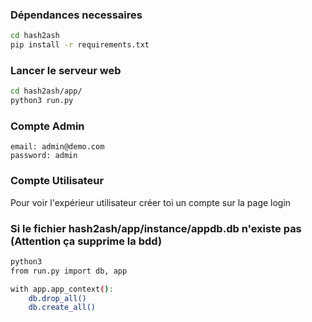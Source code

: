 ### Dépendances necessaires

```bash
cd hash2ash
pip install -r requirements.txt
```
### Lancer le serveur web
```bash
cd hash2ash/app/
python3 run.py
```
### Compte Admin
```
email: admin@demo.com
password: admin
```
### Compte Utilisateur

Pour voir l'expérieur utilisateur créer toi un compte sur la page login


### Si le fichier  hash2ash/app/instance/appdb.db n'existe pas (Attention ça supprime la bdd)
```bash
python3
from run.py import db, app

with app.app_context():
    db.drop_all()
    db.create_all()
```

